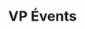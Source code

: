 ---
name: "Minh Toan Brasset"
title: "VP Évents"
mail: "monh-thoan.brasset@etu.ec-lyon.fr"
image: "/image/team/Emty.webp"
---